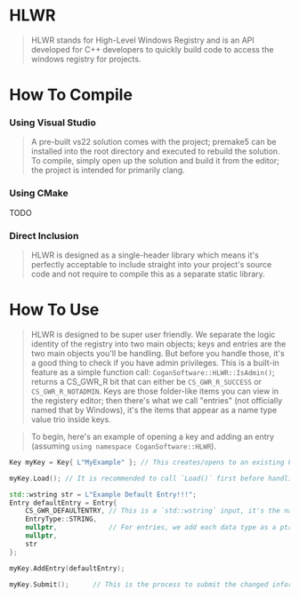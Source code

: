 # HLWR

> HLWR stands for High-Level Windows Registry and is an API developed for C++ developers to quickly build code to access the windows registry for projects.

# How To Compile

### Using Visual Studio

> A pre-built vs22 solution comes with the project; premake5 can be installed into the root directory and executed to rebuild the solution. To compile, simply open up the solution and build it from the editor; the project is intended for primarily clang.

### Using CMake

TODO

### Direct Inclusion

> HLWR is designed as a single-header library which means it's perfectly acceptable to include straight into your project's source code and not require to compile this as a separate static library.

# How To Use

> HLWR is designed to be super user friendly. We separate the logic identity of the registry into two main objects; keys and entries are the two main objects you'll be handling. But before you handle those, it's a good thing to check if you have admin privileges. This is a built-in feature as a simple function call: `CoganSoftware::HLWR::IsAdmin()`; returns a CS_GWR_R bit that can either be `CS_GWR_R_SUCCESS` or `CS_GWR_R_NOTADMIN`. Keys are those folder-like items you can view in the registery editor; then there's what we call "entries" (not officially named that by Windows), it's the items that appear as a name type value trio inside keys.

> To begin, here's an example of opening a key and adding an entry (assuming `using namespace CoganSoftware::HLWR`).

```cpp
Key myKey = Key{ L"MyExample" }; // This creates/opens to an existing key. The validation can be checked by calling `GetCreationResult()`.

myKey.Load(); // It is recommended to call `Load()` first before handling the key; this loads all child keys and entries. If you want the child keys to also be fully loaded and so on and so forth, you can call `DeepLoad()`.

std::wstring str = L"Example Default Entry!!!";
Entry defaultEntry = Entry{
	CS_GWR_DEFAULTENTRY, // This is a `std::wstring` input, it's the name of the entry; here we provide the default entry name string which exposed is simply just L"". We write this as a macro for future proofing constants or if we support additional platforms that have a similar registry-like system.
	EntryType::STRING,
	nullptr,             // For entries, we add each data type as a ptr that can be nullptr if not the desired EntryType; this is present in `SetType()` and `GetData()`
	nullptr,
	str
};

myKey.AddEntry(defaultEntry);

myKey.Submit();      // This is the process to submit the changed information, this will optimally determine if it needs to delete all entries if entry count has changed at any point or just change the current ones. If you want to also submit all child key information (do not do unless you know you've loaded all of them), call `DeepSubmit()`.
```